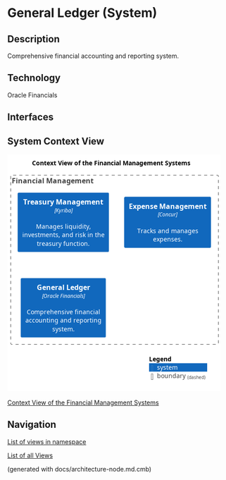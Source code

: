 # General Ledger (System)
## Description
Comprehensive financial accounting and reporting system.

## Technology
Oracle Financials


## Interfaces

## System Context View
![Context View of the Financial Management Systems](../../mybank/financial-management/context-view.png)

[Context View of the Financial Management Systems](../../mybank/financial-management/context-view.md)


## Navigation
[List of views in namespace](./views-in-namespace.md)

[List of all Views](../../views.md)

(generated with docs/architecture-node.md.cmb)

